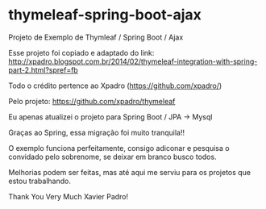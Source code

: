 # thymeleaf-spring-boot-ajax
Projeto de Exemplo de Thymleaf / Spring Boot / Ajax

Esse projeto foi copiado e adaptado do link: http://xpadro.blogspot.com.br/2014/02/thymeleaf-integration-with-spring-part-2.html?spref=fb

Todo o crédito pertence ao Xpadro (https://github.com/xpadro/)

Pelo projeto: https://github.com/xpadro/thymeleaf 

Eu apenas atualizei o projeto para Spring Boot / JPA -> Mysql 

Graças ao Spring, essa migração foi muito tranquila!!

O exemplo funciona perfeitamente, consigo adiconar e pesquisa o convidado pelo sobrenome, se deixar em branco busco todos.

Melhorias podem ser feitas, mas até aqui me serviu para os projetos que estou trabalhando.

Thank You Very Much Xavier Padro!
